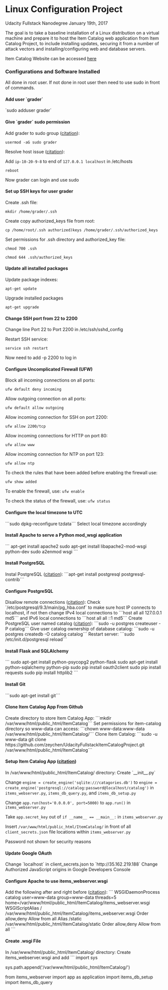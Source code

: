 <h1>Linux Configuration Project</h1>
Udacity Fullstack Nanodegree
January 19th, 2017

The goal is to take a baseline installation of a Linux distribution on a virtual machine and prepare it to host the Item Catalog web application from Item Catalog Project, to include installing updates, securing it from a number of attack vectors and installing/configuring web and database servers.

Item Catalog Website can be accessed <a href="http://35.162.219.188/">here</a>

<h3>Configurations and Software Installed</h3>
All done in root user. If not done in root user then need to use sudo in front of commands.

<h4>Add user `grader`</h4>
`sudo adduser grader`

<h4>Give `grader` sudo permission</h4>
Add grader to sudo group (<a href="https://access.redhat.com/documentation/en-US/Red_Hat_Enterprise_Linux_OpenStack_Platform/2/html/Getting_Started_Guide/ch02s03.html">citation</a>):

```usermod -aG sudo grader```

Resolve host issue (<a href="http://askubuntu.com/questions/59458/error-message-when-i-run-sudo-unable-to-resolve-host-none">citation</a>):

Add `ip-10-20-9-8` to end of `127.0.0.1 localhost` in /etc/hosts

`reboot`

Now grader can login and use sudo

<h4>Set up SSH keys for user grader</h4>
Create .ssh file:

`mkdir /home/grader/.ssh`

Create copy authorized_keys file from root:

`cp /home/root/.ssh authorized)keys /home/grader/.ssh/authorized_keys`

Set permissions for .ssh directory and authorized_key file:

`chmod 700 .ssh`

`chmod 644 .ssh/authorized_keys`

<h4>Update all installed packages</h4>
Update package indexes:

`apt-get update`

Upgrade installed packages

`apt-get upgrade`

<h4>Change SSH port from 22 to 2200</h4>
Change line Port 22 to Port 2200 in /etc/ssh/sshd_config

Restart SSH service:

```service ssh restart```

Now need to add -p 2200 to log in

<h4>Configure Uncomplicated Firewall (UFW)</h4>
Block all incoming connections on all ports:

```ufw default deny incoming```

Allow outgoing connection on all ports:

```ufw default allow outgoing```

Allow incoming connection for SSH on port 2200:

```ufw allow 2200/tcp```

Allow incoming connections for HTTP on port 80:

```ufw allow www```

Allow incoming connection for NTP on port 123:

```ufw allow ntp```

To check the rules that have been added before enabling the firewall use:

```ufw show added```

To enable the firewall, use:
```ufw enable```

To check the status of the firewall, use:
```ufw status```

<h4>Configure the local timezone to UTC</h4>
```sudo dpkg-reconfigure tzdata```
Select local timezone accordingly

<h4>Install Apache to serve a Python mod_wsgi application</h4>
```
apt-get install apache2
sudo apt-get install libapache2-mod-wsgi python-dev
sudo a2enmod wsgi
```

<h4>Install PostgreSQL</h4>
Instal PostgreSQL (<a href="https://help.ubuntu.com/community/PostgreSQL">citation</a>):
```apt-get install postgresql postgresql-contrib```

<h4>Configure PostgreSQL</h4>
Disallow remote connections (<a href="https://www.digitalocean.com/community/tutorials/how-to-secure-postgresql-on-an-ubuntu-vps">citation</a>): 
Check `/etc/postgresql/9.3/main/pg_hba.conf` to make sure host IP connects to localhost, if not then
change IPv4 local connections to 
```host    all             all             127.0.0.1               md5```
and IPv6 local connections to 
```host    all             all             ::1               md5```
Create PostgreSQL user named catalog (<a href="https://help.ubuntu.com/community/PostgreSQL">citation</a>):
```sudo -u postgres createuser -P catalog```
Give user catalog ownership of database catalog:
```sudo -u postgres createdb -O catalog catalog```
Restart server:
```sudo /etc/init.d/postgresql reload```

<h4>Install Flask and SQLAlchemy</h4>
```
sudo apt-get install python-psycopg2 python-flask
sudo apt-get install python-sqlalchemy python-pip
sudo pip install oauth2client
sudo pip install requests
sudo pip install httplib2
```

<h4>Install Git</h4>
```sudo apt-get install git```

<h4>Clone Item Catalog App From Github</h4>
Create directory to store Item Catalog App:
```mkdir /var/www/html/public_html/ItemCatalog```
Set permissions for item-catalog directory so www-data can access:
```chown www-data:www-data /var/www/html/public_html/ItemCatalog/```
Clone Item Catalog:
```sudo -u www-data git clone https://github.com/zeychen/UdacityFullstackItemCatalogProject.git /var/www/html/public_html/ItemCatalog```

<h4>Setup Item Catalog App (<a href="https://www.digitalocean.com/community/tutorials/how-to-deploy-a-flask-application-on-an-ubuntu-vps">citation</a>)</h4>
In /var/www/html/public_html/ItemCatalog/ directory:
Create `__init__.py`

Change `engine = create_engine('sqlite:///catagories.db')` to `engine = create_engine('postgresql://catalog:password@localhost/catalog')` in `items_webserver.py`, `items_db_query.py`, and `items_db_setup.py`

Change `app.run(host='0.0.0.0', port=5000)` to `app.run()` in `items_webserver.py`

Take `app.secret_key` out of `if __name__ == __main__:` in `items_webserver.py`

Insert `/var/www/html/public_html/ItemCatalog/` in front of all `client_secrets.json` file locations within `items_webserver.py`


Password not shown for security reasons

<h4>Update Google OAuth</h4>
Change `localhost` in client_secrets.json to `http://35.162.219.188`
Change Authorized JavaScript origins in Google Developers Console

<h4>Configure Apache to use items_webserver.wsgi</h4>
Add the following after <VirtualHost> and right before </VirtualHost> (<a href="http://flask.pocoo.org/docs/0.12/deploying/mod_wsgi/">citation</a>):
```
WSGIDaemonProcess catalog user=www-data group=www-data threads=5 home=/var/www/html/public_html/ItemCatalog/items_webserver.wsgi
WSGIScriptAlias / /var/www/html/public_html/ItemCatalog/items_webserver.wsgi
<Directory /var/www/html/public_html/ItemCatalog/>
    Order allow,deny
    Allow from all
</Directory>
Alias /static /var/www/html/public_html/ItemCatalog/static
<Directory /var/www/html/public_html/ItemCatalog/static/>
    Order allow,deny
    Allow from all
</Directory>
```

<h4>Create .wsgi File </h4>
In /var/www/html/public_html/ItemCatalog/ directory:
Create items_webserver.wsgi and add
```
import sys

sys.path.append('/var/www/html/public_html/ItemCatalog/')

from items_webserver import app as application
import items_db_setup
import items_db_query
```








